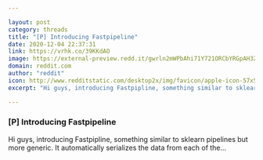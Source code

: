 ```yaml
---

layout: post
category: threads
title: "[P] Introducing Fastpipeline"
date: 2020-12-04 22:37:31
link: https://vrhk.co/39KKdAO
image: https://external-preview.redd.it/gwrln2mWPbAhi71Y721ORCbYRGpAH3ZzqdhK_lypDpQ.jpg?width=168&height=87.9581151832&auto=webp&crop=168:87.9581151832,smart&s=19d9605182998345241c0553ade0fd4d558bc2d1
domain: reddit.com
author: "reddit"
icon: http://www.redditstatic.com/desktop2x/img/favicon/apple-icon-57x57.png
excerpt: "Hi guys, introducing Fastpipline, something similar to sklearn pipelines but more generic. It automatically serializes the data from each of the..."

---
```


### [P] Introducing Fastpipeline

Hi guys, introducing Fastpipline, something similar to sklearn pipelines but more generic. It automatically serializes the data from each of the...